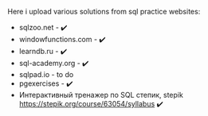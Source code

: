 Here i upload various solutions from sql practice websites:

- sqlzoo.net - :heavy_check_mark:
- windowfunctions.com - :heavy_check_mark:
- learndb.ru - :heavy_check_mark:
- sql-academy.org - :heavy_check_mark:
- sqlpad.io - to do
- pgexercises - :heavy_check_mark:
- Интерактивный тренажер по SQL степик, stepik https://stepik.org/course/63054/syllabus :heavy_check_mark:
